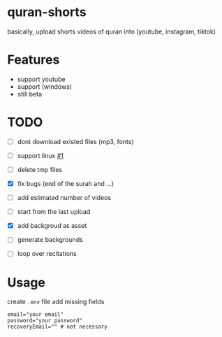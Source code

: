 # quran-shorts
basically, upload shorts videos of quran into (youtube, instagram, tiktok)

# Features
- support youtube
- support (windows) 
- still beta

# TODO
- [ ] dont download existed files (mp3, fonts)
- [ ] support linux [#1](/../../issues/1)
- [ ] delete tmp files
- [X] fix bugs (end of the surah and ...)
- [ ] add estimated number of videos
- [ ] start from the last upload
- [X] add backgroud as asset
- [ ] generate backgrounds
- [ ] loop over recitations 


# Usage
create `.env` file 
add missing fields
```
email="your email"
password="your password"
recoveryEmail="" # not necessary
```
